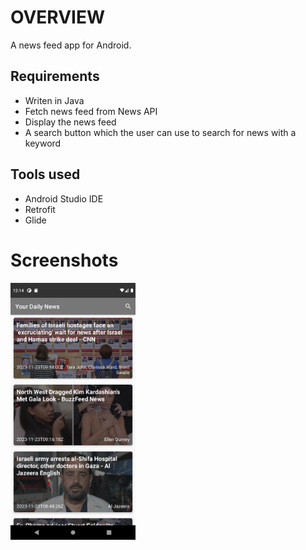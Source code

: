 # OVERVIEW
A news feed app for Android.

## Requirements
- Writen in Java
- Fetch news feed from News API
- Display the news feed
- A search button which the user can use to search for news with a keyword

## Tools used
- Android Studio IDE
- Retrofit
- Glide

# Screenshots
<p float="left">
  <img src="images/device-2022-10-08-102832.png" width="200">
</p>

